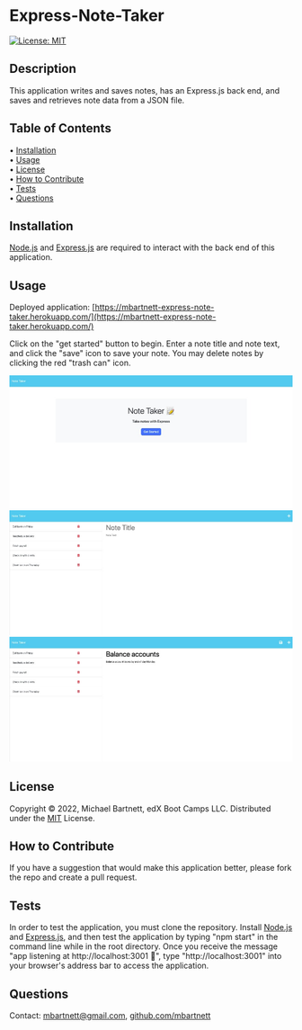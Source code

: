 # Express-Note-Taker

[![License: MIT](https://img.shields.io/badge/License-MIT-yellow.svg)](https://opensource.org/licenses/MIT)

## Description

This application writes and saves notes, has an Express.js back end, and saves and retrieves note data from a JSON file.

## Table of Contents

&bull; [Installation](#installation)<br>
&bull; [Usage](#usage)<br>
&bull; [License](#license)<br>
&bull; [How to Contribute](#how-to-contribute)<br>
&bull; [Tests](#tests)<br>
&bull; [Questions](#questions)

## Installation

[Node.js](https://nodejs.org/en/) and [Express.js](https://expressjs.com/) are required to interact with the back end of this application. 

## Usage

Deployed application: [https://mbartnett-express-note-taker.herokuapp.com/](https://mbartnett-express-note-taker.herokuapp.com/)

Click on the "get started" button to begin. Enter a note title and note text, and click the "save" icon to save your note. You may delete notes by clicking the red "trash can" icon.

![Express Note Taker image 1](./public/assets/images/Express-Note-Taker.png)
![Express Note Taker image 2](./public/assets/images/Express-Note-Taker-1.png)
![Express Note Taker image 3](./public/assets/images/Express-Note-Taker-2.png)

## License

Copyright © 2022, Michael Bartnett, edX Boot Camps LLC. Distributed under the [MIT](https://opensource.org/licenses/MIT) License.<br>

## How to Contribute

If you have a suggestion that would make this application better, please fork the repo and create a pull request.

## Tests

In order to test the application, you must clone the repository. Install [Node.js](https://nodejs.org/en/) and [Express.js](https://expressjs.com/), and then test the application by typing "npm  start" in the command line while in the root directory. Once you receive the message "app listening at http://localhost:3001 🚀", type "http://localhost:3001" into your browser's address bar to access the application.

## Questions

Contact: mbartnett@gmail.com, [github.com/mbartnett](https://github.com/mbartnett)    